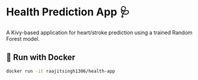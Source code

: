 # Health Prediction App 🩺

A Kivy-based application for heart/stroke prediction using a trained Random Forest model.

## 🚀 Run with Docker

```bash
docker run -it raajitsingh1306/health-app
